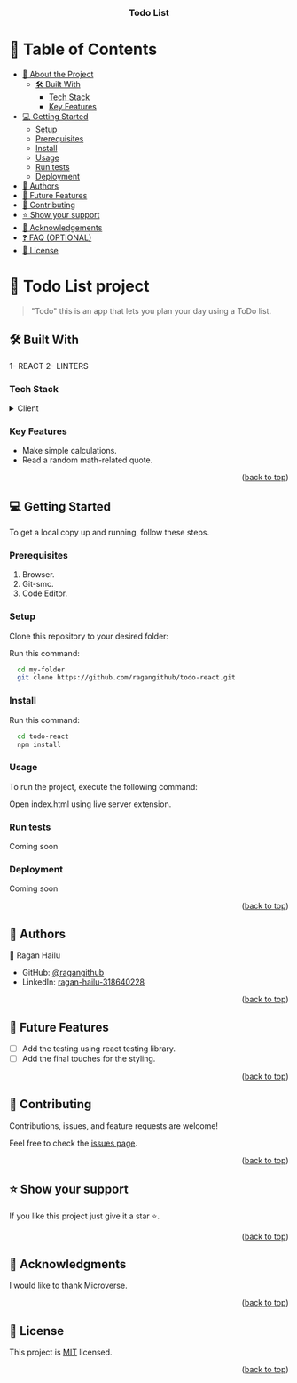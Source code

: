 <a name="readme-top"></a>

<div align="center">
  
  
  <br/>

  <h3><b> Todo List</b></h3>

</div>

<!-- TABLE OF CONTENTS -->

# 📗 Table of Contents

- [📖 About the Project](#about-project)
  - [🛠 Built With](#built-with)
    - [Tech Stack](#tech-stack)
    - [Key Features](#key-features)
- [💻 Getting Started](#getting-started)
  - [Setup](#setup)
  - [Prerequisites](#prerequisites)
  - [Install](#install)
  - [Usage](#usage)
  - [Run tests](#run-tests)
  - [Deployment](#triangular_flag_on_post-deployment)
- [👥 Authors](#authors)
- [🔭 Future Features](#future-features)
- [🤝 Contributing](#contributing)
- [⭐️ Show your support](#support)
- [🙏 Acknowledgements](#acknowledgements)
- [❓ FAQ (OPTIONAL)](#faq)
- [📝 License](#license)

<!-- PROJECT DESCRIPTION -->

# 📖 Todo List project <a name="about-project"></a>

> "Todo" this is an app that lets you plan your day using a ToDo list.

## 🛠 Built With <a name="built-with"></a>

1- REACT
2- LINTERS

### Tech Stack <a name="tech-stack"></a>

<details>
  <summary>Client</summary>
  <ul>
    <li><a href="https://html.com/">HTML</a></li>
    <li><a href="http://www.css.com/">CSS</a></li>
  </ul>
</details>

<!-- Features -->

### Key Features <a name="key-features"></a>

- Make simple calculations.
- Read a random math-related quote.

<p align="right">(<a href="#readme-top">back to top</a>)</p>

<!-- GETTING STARTED -->

## 💻 Getting Started <a name="getting-started"></a>

To get a local copy up and running, follow these steps.

### Prerequisites

1. Browser.
2. Git-smc.
3. Code Editor.

### Setup

Clone this repository to your desired folder:

Run this command:

```sh
  cd my-folder
  git clone https://github.com/ragangithub/todo-react.git
```

### Install

Run this command:

```sh
  cd todo-react
  npm install
```

### Usage

To run the project, execute the following command:

Open index.html using live server extension.

### Run tests

Coming soon

### Deployment

Coming soon

<p align="right">(<a href="#readme-top">back to top</a>)</p>

<!-- AUTHORS -->

## 👥 Authors <a name="authors"></a>

👤 Ragan Hailu

- GitHub: [@ragangithub](https://github.com/ragangithub)
- LinkedIn: [ragan-hailu-318640228](https://www.linkedin.com/in/raganhailu/)

<p align="right">(<a href="#readme-top">back to top</a>)</p>

<!-- FUTURE FEATURES -->

## 🔭 Future Features <a name="future-features"></a>

- [ ] Add the testing using react testing library.
- [ ] Add the final touches for the styling.

<p align="right">(<a href="#readme-top">back to top</a>)</p>

<!-- CONTRIBUTING -->

## 🤝 Contributing <a name="contributing"></a>

Contributions, issues, and feature requests are welcome!

Feel free to check the [issues page](../../issues/).

<p align="right">(<a href="#readme-top">back to top</a>)</p>

<!-- SUPPORT -->

## ⭐️ Show your support <a name="support"></a>

If you like this project just give it a star ⭐️.

<p align="right">(<a href="#readme-top">back to top</a>)</p>

<!-- ACKNOWLEDGEMENTS -->

## 🙏 Acknowledgments <a name="acknowledgements"></a>

I would like to thank Microverse.

<p align="right">(<a href="#readme-top">back to top</a>)</p>

<!-- LICENSE -->

## 📝 License <a name="license"></a>

This project is [MIT](LICENSE) licensed.

<p align="right">(<a href="#readme-top">back to top</a>)</p>

